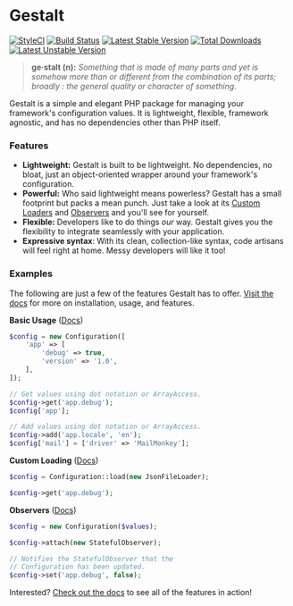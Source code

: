 # Gestalt

[![StyleCI](https://styleci.io/repos/67276253/shield?style=flat)](https://styleci.io/repos/67276253)
[![Build Status](https://travis-ci.org/samrap/gestalt.svg?branch=master)](https://travis-ci.org/samrap/gestalt)
[![Latest Stable Version](https://poser.pugx.org/samrap/gestalt/v/stable)](https://packagist.org/packages/samrap/gestalt)
[![Total Downloads](https://poser.pugx.org/samrap/gestalt/downloads)](https://packagist.org/packages/samrap/gestalt)
[![Latest Unstable Version](https://poser.pugx.org/samrap/gestalt/v/unstable)](https://packagist.org/packages/samrap/gestalt)

> **ge·stalt (n):** _Something that is made of many parts and yet is somehow more than or different from the combination of its parts; broadly : the general quality or character of something._

Gestalt is a simple and elegant PHP package for managing your framework's configuration values. It is lightweight, flexible, framework agnostic, and has no dependencies other than PHP itself.

### Features
- **Lightweight:** Gestalt is built to be lightweight. No dependencies, no bloat, just an object-oriented wrapper around your framework's configuration.
- **Powerful:** Who said lightweight means powerless? Gestalt has a small footprint but packs a mean punch. Just take a look at its [Custom Loaders](https://github.com/samrap/gestalt-docs/blob/master/loaders.md) and [Observers](https://github.com/samrap/gestalt-docs/blob/master/observers.md) and you'll see for yourself.
- **Flexible:** Developers like to do things _our_ way. Gestalt gives you the flexibility to integrate seamlessly with your application.
- **Expressive syntax**: With its clean, collection-like syntax, code artisans will feel right at home. Messy developers will like it too!

### Examples

The following are just a few of the features Gestalt has to offer. [Visit the docs](https://github.com/samrap/gestalt-docs) for more on installation, usage, and features.

**Basic Usage** ([Docs](https://github.com/samrap/gestalt-docs/blob/master/introduction.md))

```php
$config = new Configuration([
    'app' => [
        'debug' => true,
        'version' => '1.0',
    ],
]);

// Get values using dot notation or ArrayAccess.
$config->get('app.debug');
$config['app'];

// Add values using dot notation or ArrayAccess.
$config->add('app.locale', 'en');
$config['mail'] = ['driver' => 'MailMonkey'];
```

**Custom Loading** ([Docs](https://github.com/samrap/gestalt-docs/blob/master/loaders.md))

```php
$config = Configuration::load(new JsonFileLoader);

$config->get('app.debug');
```

**Observers** ([Docs](https://github.com/samrap/gestalt-docs/blob/master/observers.md))

```php
$config = new Configuration($values);

$config->attach(new StatefulObserver);

// Notifies the StatefulObserver that the
// Configuration has been updated.
$config->set('app.debug', false);
```

Interested? [Check out the docs](https://github.com/samrap/gestalt-docs) to see all of the features in action!
